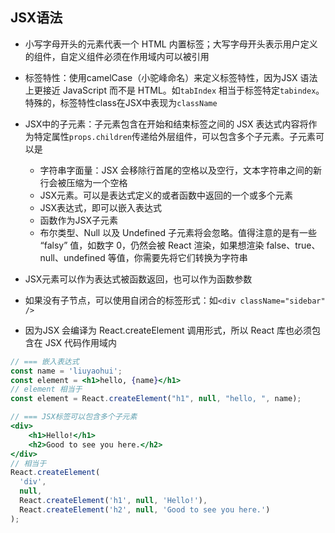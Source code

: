 
## JSX语法
* 小写字母开头的元素代表一个 HTML 内置标签；大写字母开头表示用户定义的组件，自定义组件必须在作用域内可以被引用

* 标签特性：使用camelCase（小驼峰命名）来定义标签特性，因为JSX 语法上更接近 JavaScript 而不是 HTML。如`tabIndex` 相当于标签特定`tabindex`。特殊的，标签特性class在JSX中表现为`className`

* JSX中的子元素：子元素包含在开始和结束标签之间的 JSX 表达式内容将作为特定属性`props.children`传递给外层组件，可以包含多个子元素。子元素可以是
    * 字符串字面量：JSX 会移除行首尾的空格以及空行，文本字符串之间的新行会被压缩为一个空格
    * JSX元素。可以是表达式定义的或者函数中返回的一个或多个元素
    * JSX表达式，即可以嵌入表达式
    * 函数作为JSX子元素
    * 布尔类型、Null 以及 Undefined 子元素将会忽略。值得注意的是有一些 “falsy” 值，如数字 0，仍然会被 React 渲染，如果想渲染 false、true、null、undefined 等值，你需要先将它们转换为字符串


* JSX元素可以作为表达式被函数返回，也可以作为函数参数
    
* 如果没有子节点，可以使用自闭合的标签形式：如`<div className="sidebar" />`

* 因为JSX 会编译为 React.createElement 调用形式，所以 React 库也必须包含在 JSX 代码作用域内


```jsx
// === 嵌入表达式
const name = 'liuyaohui';
const element = <h1>hello, {name}</h1>
// element 相当于
const element = React.createElement("h1", null, "hello, ", name);

// === JSX标签可以包含多个子元素
<div>
    <h1>Hello!</h1>
    <h2>Good to see you here.</h2>
</div>
// 相当于
React.createElement(
  'div',
  null,
  React.createElement('h1', null, 'Hello!'),
  React.createElement('h2', null, 'Good to see you here.')
);
```